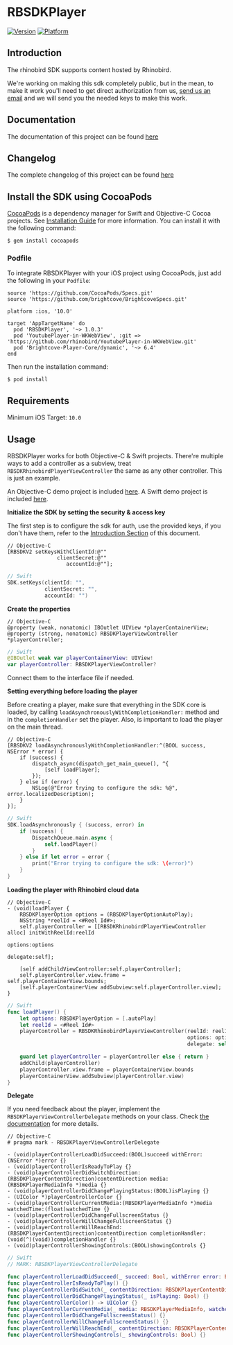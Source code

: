 # RBSDKPlayer

[![Version](https://img.shields.io/badge/pod-v1.0.2-blue.svg)](https://cocoapods.org/pods/RBSDKPlayer)
[![Platform](https://img.shields.io/badge/platform-iOS-lightgrey.svg)](https://cocoapods.org/pods/RBSDKPlayer)

## Introduction
The rhinobird SDK supports content hosted by Rhinobird.

We're working on making this sdk completely public, but in the mean, to make it work you'll need to get direct authorization from us, [send us an email](mailto:bastian@rhinobird.tv) and we will send you the needed keys to make this work.

## Documentation
The documentation of this project can be found [here](https://rhinobird.github.io/RBSDKPlayer-iOS/)

## Changelog
The complete changelog of this project can be found [here](https://github.com/rhinobird/RBSDKPlayer-iOS/blob/master/Changelog.md)

## Install the SDK using CocoaPods
[CocoaPods](http://cocoapods.org) is a dependency manager for Swift and Objective-C Cocoa projects. See [Installation Guide](https://cocoapods.org/#install) for more information. You can install it with the following command:

```
$ gem install cocoapods
```

### Podfile
To integrate RBSDKPlayer with your iOS project using CocoaPods, just add the following in your `Podfile`:

```
source 'https://github.com/CocoaPods/Specs.git'
source 'https://github.com/brightcove/BrightcoveSpecs.git'

platform :ios, '10.0'

target 'AppTargetName' do
  pod 'RBSDKPlayer', '~> 1.0.3'
  pod 'YoutubePlayer-in-WKWebView', :git => 'https://github.com/rhinobird/YoutubePlayer-in-WKWebView.git'
  pod 'Brightcove-Player-Core/dynamic', '~> 6.4'
end
```

Then run the installation command:

```
$ pod install
```

## Requirements

Minimum iOS Target: `10.0`

## Usage

RBSDKPlayer works for both Objective-C & Swift projects. There're multiple ways to add a controller as a subview, treat `RBSDKRhinobirdPlayerViewController` the same as any other controller. This is just an example.

An Objective-C demo project is included [here](https://github.com/rhinobird/RBSDKPlayer-iOS/tree/master/sdkdemo-objc).
A Swift demo project is included [here](https://github.com/rhinobird/RBSDKPlayer-iOS/tree/master/sdkdemo-swift).

**Initialize the SDK by setting the security & access key**

The first step is to configure the sdk for auth, use the provided keys, if you don't have them, refer to the [Introduction Section](#introduction) of this document.

```objc
// Objective-C
[RBSDKV2 setKeysWithClientId:@""
                clientSecret:@""
                   accountId:@""];
```
```swift
// Swift
SDK.setKeys(clientId: "",
            clientSecret: "",
            accountId: "")
```

**Create the properties**

```objc
// Objective-C
@property (weak, nonatomic) IBOutlet UIView *playerContainerView;
@property (strong, nonatomic) RBSDKPlayerViewController *playerController;
```
```swift
// Swift
@IBOutlet weak var playerContainerView: UIView!
var playerController: RBSDKPlayerViewController?
```
Connect them to the interface file if needed.

**Setting everything before loading the player**

Before creating a player, make sure that everything in the SDK core is loaded, by calling `loadAsynchronouslyWithCompletionHandler:` method and in the `completionHandler` set the player. Also, is important to load the player on the main thread.
```objc
// Objective-C
[RBSDKV2 loadAsynchronouslyWithCompletionHandler:^(BOOL success, NSError * error) {
    if (success) {
        dispatch_async(dispatch_get_main_queue(), ^{
            [self loadPlayer];
        });
    } else if (error) {
        NSLog(@"Error trying to configure the sdk: %@", error.localizedDescription);
    }
}];
```
```swift
// Swift
SDK.loadAsynchronously { (success, error) in
    if (success) {
        DispatchQueue.main.async {
            self.loadPlayer()
        }
    } else if let error = error {
        print("Error trying to configure the sdk: \(error)")
    }
}
```

**Loading the player with Rhinobird cloud data**
```objc
// Objective-C
- (void)loadPlayer {
    RBSDKPlayerOption options = (RBSDKPlayerOptionAutoPlay);
    NSString *reelId = <#Reel Id#>;
    self.playerController = [[RBSDKRhinobirdPlayerViewController alloc] initWithReelId:reelId
                                                                               options:options
                                                                              delegate:self];

    [self addChildViewController:self.playerController];
    self.playerController.view.frame = self.playerContainerView.bounds;
    [self.playerContainerView addSubview:self.playerController.view];
}
```
```swift
// Swift
func loadPlayer() {
    let options: RBSDKPlayerOption = [.autoPlay]
    let reelId = <#Reel Id#>
    playerController = RBSDKRhinobirdPlayerViewController(reelId: reelId,
                                                          options: options,
                                                          delegate: self)

    guard let playerController = playerController else { return }
    addChild(playerController)
    playerController.view.frame = playerContainerView.bounds
    playerContainerView.addSubview(playerController.view)
}
```

**Delegate**

If you need feedback about the player, implement the `RBSDKPlayerViewControllerDelegate` methods on your class. Check [the documentation](https://rhinobird.github.io/RBSDKPlayer-iOS/Protocols/RBSDKPlayerViewControllerDelegate.html) for more details.

```objc
// Objective-C
# pragma mark - RBSDKPlayerViewControllerDelegate

- (void)playerControllerLoadDidSucceed:(BOOL)succeed withError:(NSError *)error {}
- (void)playerControllerIsReadyToPlay {}
- (void)playerControllerDidSwitchDirection:(RBSDKPlayerContentDirection)contentDirection media:(RBSDKPlayerMediaInfo *)media {}
- (void)playerControllerDidChangePlayingStatus:(BOOL)isPlaying {}
- (UIColor *)playerControllerColor {}
- (void)playerControllerCurrentMedia:(RBSDKPlayerMediaInfo *)media watchedTime:(float)watchedTime {}
- (void)playerControllerDidChangeFullscreenStatus {}
- (void)playerControllerWillChangeFullscreenStatus {}
- (void)playerControllerWillReachEnd:(RBSDKPlayerContentDirection)contentDirection completionHandler:(void(^)(void))completionHandler {}
- (void)playerControllerShowingControls:(BOOL)showingControls {}
```
```swift
// Swift
// MARK: RBSDKPlayerViewControllerDelegate

func playerControllerLoadDidSucceed(_ succeed: Bool, withError error: Error?) {}
func playerControllerIsReadyToPlay() {}
func playerControllerDidSwitch(_ contentDirection: RBSDKPlayerContentDirection, media: RBSDKPlayerMediaInfo) {}
func playerControllerDidChangePlayingStatus(_ isPlaying: Bool) {}
func playerControllerColor() -> UIColor {}
func playerControllerCurrentMedia(_ media: RBSDKPlayerMediaInfo, watchedTime: Float) {}
func playerControllerDidChangeFullscreenStatus() {}
func playerControllerWillChangeFullscreenStatus() {}
func playerControllerWillReachEnd(_ contentDirection: RBSDKPlayerContentDirection, completionHandler: @escaping () -> Void) {}
func playerControllerShowingControls(_ showingControls: Bool) {}
```
